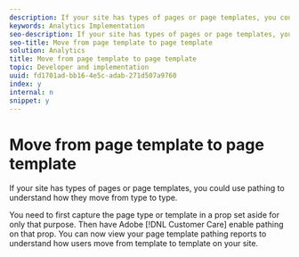 ```yaml
---
description: If your site has types of pages or page templates, you could use pathing to understand how they move from type to type.
keywords: Analytics Implementation
seo-description: If your site has types of pages or page templates, you could use pathing to understand how they move from type to type.
seo-title: Move from page template to page template
solution: Analytics
title: Move from page template to page template
topic: Developer and implementation
uuid: fd1701ad-bb16-4e5c-adab-271d507a9760
index: y
internal: n
snippet: y
---
```


# Move from page template to page template

If your site has types of pages or page templates, you could use pathing to understand how they move from type to type.

You need to first capture the page type or template in a prop set aside for only that purpose. Then have Adobe [!DNL Customer Care] enable pathing on that prop. You can now view your page template pathing reports to understand how users move from template to template on your site. 
